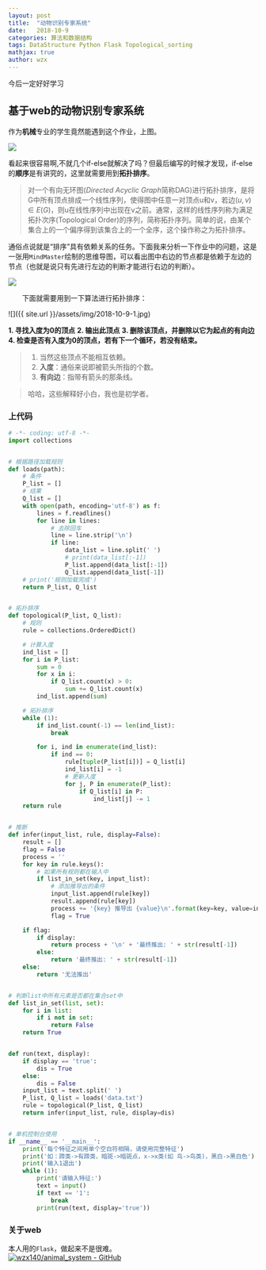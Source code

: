 ```yaml
---
layout: post
title:  "动物识别专家系统"
date:   2018-10-9
categories: 算法和数据结构
tags: DataStructure Python Flask Topological_sorting
mathjax: true
author: wzx
---
```


今后一定好好学习




## 基于web的动物识别专家系统

作为**机械**专业的学生竟然能遇到这个作业，上图。

![](https://raw.githubusercontent.com/wzx140/animal_system/master/static/img.jpg)

看起来很容易啊,不就几个if-else就解决了吗？但最后编写的时候才发现，if-else的**顺序**是有讲究的，这里就需要用到**拓扑排序**。

> 对一个有向无环图(*Directed Acyclic Graph*简称DAG)进行拓扑排序，是将G中所有顶点排成一个线性序列，使得图中任意一对顶点u和v，若边$(u,v)\in E(G)$，则u在线性序列中出现在v之前。通常，这样的线性序列称为满足拓扑次序(Topological Order)的序列，简称拓扑序列。简单的说，由某个集合上的一个偏序得到该集合上的一个全序，这个操作称之为拓扑排序。

通俗点说就是“排序”具有依赖关系的任务。下面我来分析一下作业中的问题，这是一张用`MindMaster`绘制的思维导图，可以看出图中右边的节点都是依赖于左边的节点（也就是说只有先进行左边的判断才能进行右边的判断）。

![](https://raw.githubusercontent.com/wzx140/animal_system/master/mind.jpg)

&#8195;&#8195;下面就需要用到一下算法进行拓扑排序：

![]({{ site.url }}/assets/img/2018-10-9-1.jpg)

**1. 寻找入度为0的顶点**
**2. 输出此顶点**
**3. 删除该顶点，并删除以它为起点的有向边**
**4. 检查是否有入度为0的顶点，若有下一个循环，若没有结束。**

> 1. 当然这些顶点不能相互依赖。
> 2. **入度**：通俗来说即被箭头所指的个数。
> 3. **有向边**：指带有箭头的那条线。

> 哈哈，这些解释好小白，我也是初学者。

### 上代码

```python
# -*- coding: utf-8 -*-
import collections


# 根据路径加载规则
def loads(path):
    # 条件
    P_list = []
    # 结果
    Q_list = []
    with open(path, encoding='utf-8') as f:
        lines = f.readlines()
        for line in lines:
            # 去除回车
            line = line.strip('\n')
            if line:
                data_list = line.split(' ')
                # print(data_list[:-1])
                P_list.append(data_list[:-1])
                Q_list.append(data_list[-1])
    # print('规则加载完成')
    return P_list, Q_list


# 拓扑排序
def topological(P_list, Q_list):
    # 规则
    rule = collections.OrderedDict()

    # 计算入度
    ind_list = []
    for i in P_list:
        sum = 0
        for x in i:
            if Q_list.count(x) > 0:
                sum += Q_list.count(x)
        ind_list.append(sum)

    # 拓扑排序
    while (1):
        if ind_list.count(-1) == len(ind_list):
            break

        for i, ind in enumerate(ind_list):
            if ind == 0:
                rule[tuple(P_list[i])] = Q_list[i]
                ind_list[i] = -1
                # 更新入度
                for j, P in enumerate(P_list):
                    if Q_list[i] in P:
                        ind_list[j] -= 1
    return rule


# 推断
def infer(input_list, rule, display=False):
    result = []
    flag = False
    process = ''
    for key in rule.keys():
        # 如果所有规则都在输入中
        if list_in_set(key, input_list):
            # 添加推导出的条件
            input_list.append(rule[key])
            result.append(rule[key])
            process += '{key} 推导出 {value}\n'.format(key=key, value=input_list[-1])
            flag = True

    if flag:
        if display:
            return process + '\n' + '最终推出: ' + str(result[-1])
        else:
            return '最终推出: ' + str(result[-1])
    else:
        return '无法推出'


# 判断list中所有元素是否都在集合set中
def list_in_set(list, set):
    for i in list:
        if i not in set:
            return False
    return True


def run(text, display):
    if display == 'true':
        dis = True
    else:
        dis = False
    input_list = text.split(' ')
    P_list, Q_list = loads('data.txt')
    rule = topological(P_list, Q_list)
    return infer(input_list, rule, display=dis)


# 单机控制台使用
if __name__ == '__main__':
    print('每个特征之间用单个空白符相隔，请使用完整特征')
    print('如：蹄类->有蹄类，暗斑->暗斑点，x->x类(如 鸟->鸟类)，黑白->黑白色')
    print('输入1退出')
    while (1):
        print('请输入特征:')
        text = input()
        if text == '1':
            break
        print(run(text, display='true'))
```

### 关于web
本人用的`Flask`，做起来不是很难。  
[![wzx140/animal_system - GitHub](https://gh-card.dev/repos/wzx140/animal_system.svg?fullname)](https://github.com/wzx140/animal_system)
